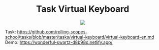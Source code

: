 <h1 align="center"> Task Virtual Keyboard </h1>

<p align="center">
  <img src="https://user-images.githubusercontent.com/78438515/234018701-5cc9e8e7-7515-4cf5-9603-79c6b5833ef1.png">
</p>

<section>
  <div>
    <span>Task:</span>
    <a href="https://github.com/rolling-scopes-school/tasks/blob/master/tasks/virtual-keyboard/virtual-keyboard-en.md">https://github.com/rolling-scopes-school/tasks/blob/master/tasks/virtual-keyboard/virtual-keyboard-en.md</a>
  </div>
  <div>
    <span>Demo:</span>
    <a href="https://wonderful-swartz-d8b98d.netlify.app/">https://wonderful-swartz-d8b98d.netlify.app/</a>
  </div>
</section>

